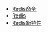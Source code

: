* [Redis命令](redis/redis_command.md)
* [Redis](redis/redis.md)
* [Redis新特性](redis/redis_new_feature.md)
